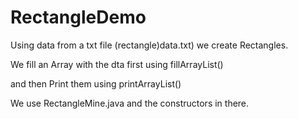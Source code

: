 # RectangleDemo

Using data from a txt file (rectangle)data.txt) we create Rectangles. 

We fill an Array with the dta first using fillArrayList() 

and then Print them using printArrayList() 

We use RectangleMine.java and the constructors in there.

